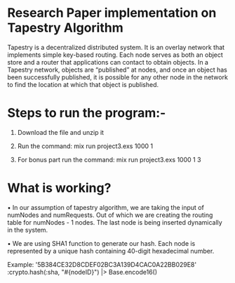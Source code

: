 # Research Paper implementation on Tapestry Algorithm
Tapestry is a decentralized distributed system. It is an overlay network that implements simple
key-based routing. Each node serves as both an object store and a router that applications can
contact to obtain objects. In a Tapestry network, objects are “published” at nodes, and once an
object has been successfully published, it is possible for any other node in the network to find the
location at which that object is published.

# Steps to run the program:-

1. Download the file and unzip it

2. Run the command: mix run project3.exs 1000 1

3. For bonus part run the command: mix run project3.exs 1000 1 3

# What is working?

• In our assumption of tapestry algorithm, we are taking the input of numNodes and numRequests. Out of which we are creating the routing table for numNodes - 1 nodes. The last node is being inserted dynamically in the system.

• We are using SHA1 function to generate our hash. Each node is represented by a unique hash containing 40-digit hexadecimal number.

Example: '5B384CE32D8CDEF02BC3A139D4CAC0A22BB029E8'
:crypto.hash(:sha, "#{nodeID}") |> Base.encode16()
